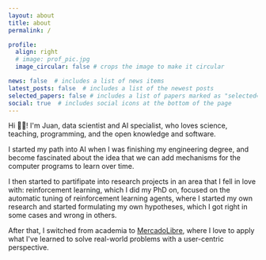```yaml
---
layout: about
title: about
permalink: /

profile:
  align: right
  # image: prof_pic.jpg
  image_circular: false # crops the image to make it circular

news: false  # includes a list of news items
latest_posts: false  # includes a list of the newest posts
selected_papers: false # includes a list of papers marked as "selected={true}"
social: true  # includes social icons at the bottom of the page
---
```


Hi 👋🏽! I'm Juan, data scientist and AI specialist, who loves science, teaching, programming, and the open knowledge and software.

I started my path into AI when I was finishing my engineering degree, and become fascinated about the idea that we can add mechanisms for the computer programs to learn over time.

I then started to partifipate into research projects in an area that I fell in love with: reinforcement learning, which I did my PhD on, focused on the automatic tuning of reinforcement learning agents, where I started my own research and started formulating my own hypotheses, which I got right in some cases and wrong in others.

After that, I switched from academia to [MercadoLibre](https://mercadolibre.com), where I love to apply what I've learned to solve real-world problems with a user-centric perspective.
